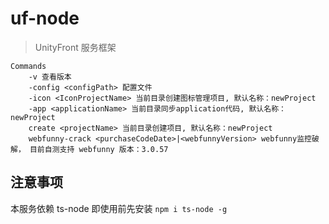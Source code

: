# uf-node

> UnityFront 服务框架

```shell
Commands 
    -v 查看版本
    -config <configPath> 配置文件
    -icon <IconProjectName> 当前目录创建图标管理项目, 默认名称：newProject
    -app <applicationName> 当前目录同步application代码, 默认名称：newProject
    create <projectName> 当前目录创建项目, 默认名称：newProject
    webfunny-crack <purchaseCodeDate>|<webfunnyVersion> webfunny监控破解， 目前自测支持 webfunny 版本：3.0.57
```

## 注意事项

本服务依赖 ts-node 即使用前先安装 `npm i ts-node -g`
